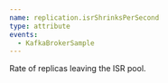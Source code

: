 ```yaml
---
name: replication.isrShrinksPerSecond
type: attribute
events:
  - KafkaBrokerSample
---
```


Rate of replicas leaving the ISR pool.